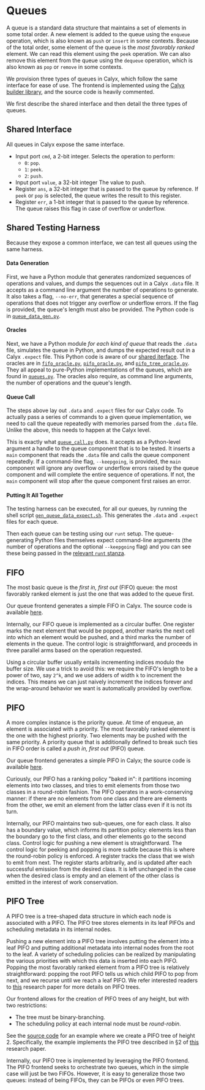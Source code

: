   # Queues

A queue is a standard data structure that maintains a set of elements in some total order.
A new element is added to the queue using the `enqueue` operation, which is also known as `push` or `insert` in some contexts.
Because of the total order, some element of the queue is the _most favorably ranked_ element.
We can read this element using the `peek` operation.
We can also remove this element from the queue using the `dequeue` operation, which is also known as `pop` or `remove` in some contexts.

We provision three types of queues in Calyx, which follow the same interface for ease of use.
The frontend is implemented using the [Calyx builder library][builder], and the source code is heavily commented.

We first describe the shared interface and then detail the three types of queues.

## Shared Interface

All queues in Calyx expose the same interface.
- Input port `cmd`, a 2-bit integer.
Selects the operation to perform:
  - `0`: `pop`.
  - `1`: `peek`.
  - `2`: `push`.
- Input port `value`, a 32-bit integer
The value to push.
- Register `ans`, a 32-bit integer that is passed to the queue by reference.
If `peek` or `pop` is selected, the queue writes the result to this register.
- Register `err`, a 1-bit integer that is passed to the queue by reference.
The queue raises this flag in case of overflow or underflow.

## Shared Testing Harness

Because they expose a common interface, we can test all queues using the same harness.


#### Data Generation
First, we have a Python module that generates randomized sequences of operations and values, and dumps the sequences out in a Calyx `.data` file.
It accepts as a command line argument the number of operations to generate.
It also takes a flag, `--no-err`, that generates a special sequence of operations that does not trigger any overflow or underflow errors.
If the flag is provided, the queue's length must also be provided.
The Python code is in [`queue_data_gen.py`][queue_data_gen.py].

#### Oracles
Next, we have a Python module _for each kind of queue_ that reads the `.data` file, simulates the queue in Python, and dumps the expected result out in a Calyx `.expect` file.
This Python code is aware of our [shared iterface](#shared-interface).
The oracles are in [`fifo_oracle.py`][fifo_oracle.py], [`pifo_oracle.py`][pifo_oracle.py], and [`pifo_tree_oracle.py`][pifo_tree_oracle.py].
They all appeal to pure-Python implementations of the queues, which are found in [`queues.py`][queues.py].
The oracles also require, as command line arguments, the number of operations and the queue's length.

#### Queue Call

The steps above lay out `.data` and `.expect` files for our Calyx code.
To actually pass a series of commands to a given queue implementation, we need to call the queue repeatedly with memories parsed from the `.data` file.
Unlike the above, this needs to happen at the Calyx level.

This is exactly what [`queue_call.py`][queue_call.py] does.
It accepts as a Python-level argument a handle to the queue component that is to be tested.
It inserts a `main` component that reads the `.data` file and calls the queue component repeatedly.
If a command-line flag, `--keepgoing`, is provided, the `main` component will ignore any overflow or underflow errors raised by the queue component and will complete the entire sequence of operations.
If not, the `main` component will stop after the queue component first raises an error.

#### Putting It All Together

The testing harness can be executed, for all our queues, by running the shell script [`gen_queue_data_expect.sh`][gen_queue_data_expect.sh].
This generates the `.data` and `.expect` files for each queue.

Then each queue can be testing using our `runt` setup.
The queue-generating Python files themselves expect command-line arguments (the number of operations and the optional `--keepgoing` flag) and you can see these being passed in the [relevant `runt` stanza][runt-queues].


## FIFO

The most basic queue is the _first in, first out_ (FIFO) queue: the most favorably ranked element is just the one that was added to the queue first.

Our queue frontend generates a simple FIFO in Calyx.
The source code is available [here][fifo.py].

Internally, our FIFO queue is implemented as a circular buffer.
One register marks the next element that would be popped, another marks the next cell into which an element would be pushed, and a third marks the number of elements in the queue.
The control logic is straightforward, and proceeds in three parallel arms based on the operation requested.

Using a circular buffer usually entails incrementing indices modulo the buffer size.
We use a trick to avoid this: we require the FIFO's length to be a power of two, say `2^k`, and we use adders of width `k` to increment the indices.
This means we can just naively increment the indices forever and the wrap-around behavior we want is automatically provided by overflow.

## PIFO

A more complex instance is the priority queue.
At time of enqueue, an element is associated with a priority.
The most favorably ranked element is the one with the highest priority.
Two elements may be pushed with the same priority.
A priority queue that is additionally defined to break such ties in FIFO order is called a _push in, first out_ (PIFO) queue.

Our queue frontend generates a simple PIFO in Calyx; the source code is available [here][pifo.py].

Curiously, our PIFO has a ranking policy "baked in": it partitions incoming elements into two classes, and tries to emit elements from those two classes in a round-robin fashion.
The PIFO operates in a work-conserving manner: if there are no elements from one class and there are elements from the other, we emit an element from the latter class even if it is not its turn.

Internally, our PIFO maintains two sub-queues, one for each class.
It also has a boundary value, which informs its partition policy: elements less than the boundary go to the first class, and other elements go to the second class.
Control logic for pushing a new element is straightforward.
The control logic for peeking and popping is more subtle because this is where the round-robin policy is enforced.
A register tracks the class that we wish to emit from next.
The register starts arbitrarily, and is updated after each successful emission from the desired class.
It is left unchanged in the case when the desired class is empty and an element of the other class is emitted in the interest of work conservation.

## PIFO Tree

A PIFO tree is a tree-shaped data structure in which each node is associated with a PIFO.
The PIFO tree stores elements in its leaf PIFOs and scheduling metadata in its internal nodes.

Pushing a new element into a PIFO tree involves putting the element into a leaf PIFO and putting additional metadata into internal nodes from the root to the leaf.
A variety of scheduling policies can be realized by manipulating the various priorities with which this data is inserted into each PIFO.
Popping the most favorably ranked element from a PIFO tree is relatively straightforward: popping the root PIFO tells us which child PIFO to pop from next, and we recurse until we reach a leaf PIFO.
We refer interested readers to [this][sivaraman16] research paper for more details on PIFO trees.

Our frontend allows for the creation of PIFO trees of any height, but with two restrictions:
- The tree must be binary-branching.
- The scheduling policy at each internal node must be _round-robin_.

See the [source code][pifo_tree.py] for an example where we create a PIFO tree of height 2.
Specifically, the example implements the PIFO tree described in §2 of [this][mohan23] research paper.

Internally, our PIFO tree is implemented by leveraging the PIFO frontend.
The PIFO frontend seeks to orchestrate two queues, which in the simple case will just be two FIFOs.
However, it is easy to generalize those two queues: instead of being FIFOs, they can be PIFOs or even PIFO trees.


[builder]: ../builder/calyx-py.md
[fifo.py]: https://github.com/calyxir/calyx/blob/main/calyx-py/test/correctness/queues/fifo.py
[pifo.py]: https://github.com/calyxir/calyx/blob/main/calyx-py/test/correctness/queues/pifo.py
[pifo_tree.py]: https://github.com/calyxir/calyx/blob/main/calyx-py/test/correctness/queues/pifo_tree.py
[sivaraman16]: https://dl.acm.org/doi/10.1145/2934872.2934899
[mohan23]: https://dl.acm.org/doi/10.1145/3622845
[queue_data_gen.py]: https://github.com/calyxir/calyx/blob/main/calyx-py/calyx/queue_data_gen.py
[queues.py]: https://github.com/calyxir/calyx/blob/main/calyx-py/calyx/queues.py
[fifo_oracle.py]: https://github.com/calyxir/calyx/blob/main/calyx-py/calyx/fifo_oracle.py
[pifo_oracle.py]: https://github.com/calyxir/calyx/blob/main/calyx-py/calyx/pifo_oracle.py
[pifo_tree_oracle.py]: https://github.com/calyxir/calyx/blob/main/calyx-py/calyx/pifo_tree_oracle.py
[gen_queue_data_expect.sh]: https://github.com/calyxir/calyx/blob/main/calyx-py/calyx/gen_queue_data_expect.sh
[queue_call.py]: https://github.com/calyxir/calyx/blob/main/calyx-py/calyx/queue_call.py
[runt-queues]: https://github.com/calyxir/calyx/blob/a4c2442675d3419be6d2f5cf912aa3f804b3c4ab/runt.toml#L131-L144